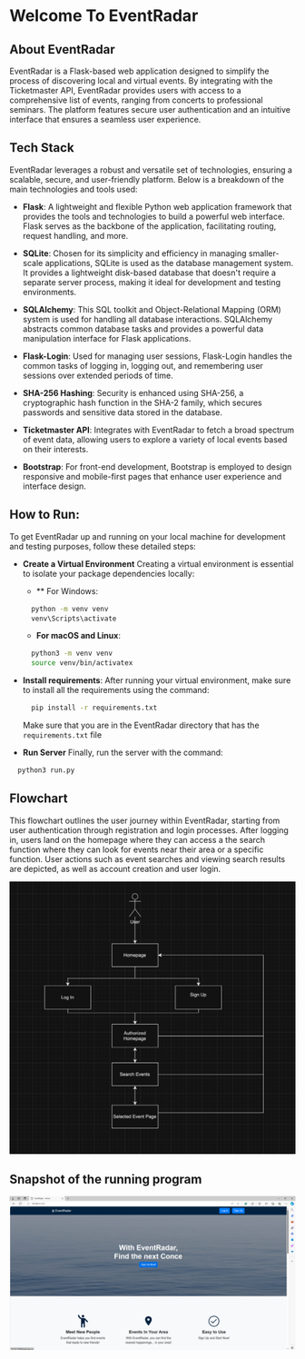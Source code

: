 # Welcome To EventRadar

## About EventRadar
EventRadar is a Flask-based web application designed to simplify the process of discovering local and virtual events. By integrating with the Ticketmaster API, EventRadar provides users with access to a comprehensive list of events, ranging from concerts to professional seminars. The platform features secure user authentication and an intuitive interface that ensures a seamless user experience.

## Tech Stack
EventRadar leverages a robust and versatile set of technologies, ensuring a scalable, secure, and user-friendly platform. Below is a breakdown of the main technologies and tools used:

- **Flask**: A lightweight and flexible Python web application framework that provides the tools and technologies to build a powerful web interface. Flask serves as the backbone of the application, facilitating routing, request handling, and more.

- **SQLite**: Chosen for its simplicity and efficiency in managing smaller-scale applications, SQLite is used as the database management system. It provides a lightweight disk-based database that doesn't require a separate server process, making it ideal for development and testing environments.

- **SQLAlchemy**: This SQL toolkit and Object-Relational Mapping (ORM) system is used for handling all database interactions. SQLAlchemy abstracts common database tasks and provides a powerful data manipulation interface for Flask applications.

- **Flask-Login**: Used for managing user sessions, Flask-Login handles the common tasks of logging in, logging out, and remembering user sessions over extended periods of time.

- **SHA-256 Hashing**: Security is enhanced using SHA-256, a cryptographic hash function in the SHA-2 family, which secures passwords and sensitive data stored in the database.

- **Ticketmaster API**: Integrates with EventRadar to fetch a broad spectrum of event data, allowing users to explore a variety of local events based on their interests.

- **Bootstrap**: For front-end development, Bootstrap is employed to design responsive and mobile-first pages that enhance user experience and interface design.

## How to Run:
To get EventRadar up and running on your local machine for development and testing purposes, follow these detailed steps:
- **Create a Virtual Environment**
  Creating a virtual environment is essential to isolate your package dependencies locally:
  - ** For Windows:
  ```bash
    python -m venv venv
    venv\Scripts\activate
  ```
  - **For macOS and Linux**:
  ```bash
    python3 -m venv venv
    source venv/bin/activatex
  ```
- **Install requirements**:
  After running your virtual environment, make sure to install all the requirements using the command:
  ```bash
    pip install -r requirements.txt
  ```
  Make sure that you are in the EventRadar directory that has the `requirements.txt` file 


- **Run Server**
Finally, run the server with the command:
```bash
  python3 run.py
```

## Flowchart
This flowchart outlines the user journey within EventRadar, starting from user authentication through registration and login processes. After logging in, users land on the homepage where they can access a the search function where they can look for events near their area or a specific function. User actions such as event searches and viewing search results are depicted, as well as account creation and user login. 

![User Flowchart](./images/flowchart_122.png)

## Snapshot of the running program

![hompage](./images/homepage.png)




